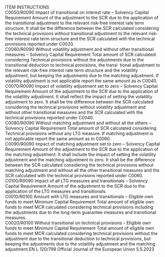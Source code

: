  
ITEM  INSTRUCTIONS  
C0050/R0090  Impact of transitional on 
interest rate – Solvency Capital 
Requirement  Amount of the adjustment to the SCR due to the application of the transitional 
adjustment to the relevant risk-free interest rate term structure. 
It shall be the difference between the SCR calculated considering the technical 
provisions without transitional adjustment to the relevant risk-free interest rate 
term structure and the SCR calculated with the technical provisions reported 
under C0020.  
C0060/R0090  Without volatility adjustment 
and without other transitional 
measures – Solvency Capital 
Requirement  Total amount of SCR calculated considering Technical provisions without the 
adjustments due to the transitional deduction to technical provisions, the transi ­
tional adjustment to the relevant risk-free interest rate term structure and the 
volatility adjustment, but keeping the adjustments due to the matching 
adjustment. 
If volatility adjustment is not applicable report the same amount as in C0040.  
C0070/R0090  Impact of volatility adjustment 
set to zero – Solvency Capital 
Requirement  Amount of the adjustment to the SCR due to the application of the volatility 
adjustment. It shall reflect the impact of setting the volatility adjustment to zero. 
It shall be the difference between the SCR calculated considering the technical 
provisions without volatility adjustment and without other transitional measures 
and the SCR calculated with the technical provisions reported under C0040.  
C0080/R0090  Without matching adjustment 
and without all the others – 
Solvency Capital Requirement  Total amount of SCR calculated considering Technical provisions without any 
LTG measure. 
If matching adjustment is not applicable report the same amount as in C0060.  
C0090/R0090  Impact of matching 
adjustment set to zero – 
Solvency Capital Requirement  Amount of the adjustment to the SCR due to the application of the matching 
adjustment. It shall include the impact of setting the volatility adjustment and the 
matching adjustment to zero. 
It shall be the difference between the SCR calculated considering the technical 
provisions without matching adjustment and without all the other transitional 
measures and the SCR calculated with the technical provisions reported under 
C0060.  
C0100/R0090  Impact of all LTG measures 
and transitionals – Solvency 
Capital Requirement  Amount of the adjustment to the SCR due to the application of the LTG measures 
and transitionals.  
C0010/R0100  Amount with LTG measures 
and transitionals – Eligible 
own funds to meet Minimum 
Capital Requirement  Total amount of eligible own funds to meet MCR calculated considering technical 
provisions including the adjustments due to the long-term guarantee measures 
and transitional measures.  
C0020/R0100  Without transitional on 
technical provisions – Eligible 
own funds to meet Minimum 
Capital Requirement  Total amount of eligible own funds to meet MCR calculated considering technical 
provisions without the adjustment due to the transitional deduction to technical 
provisions, but keeping the adjustments due to the volatility adjustment and the 
matching adjustment.EN  L 120/798 Official Journal of the European Union 5.5.2023